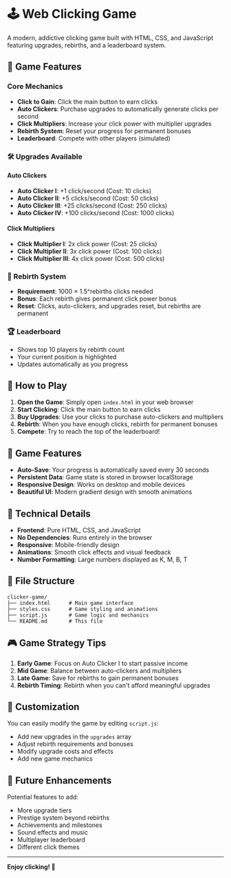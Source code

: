 # 🕹️ Web Clicking Game

A modern, addictive clicking game built with HTML, CSS, and JavaScript featuring upgrades, rebirths, and a leaderboard system.

## 🎯 Game Features

### Core Mechanics
- **Click to Gain**: Click the main button to earn clicks
- **Auto Clickers**: Purchase upgrades to automatically generate clicks per second
- **Click Multipliers**: Increase your click power with multiplier upgrades
- **Rebirth System**: Reset your progress for permanent bonuses
- **Leaderboard**: Compete with other players (simulated)

### 🛠️ Upgrades Available

#### Auto Clickers
- **Auto Clicker I**: +1 click/second (Cost: 10 clicks)
- **Auto Clicker II**: +5 clicks/second (Cost: 50 clicks)
- **Auto Clicker III**: +25 clicks/second (Cost: 250 clicks)
- **Auto Clicker IV**: +100 clicks/second (Cost: 1000 clicks)

#### Click Multipliers
- **Click Multiplier I**: 2x click power (Cost: 25 clicks)
- **Click Multiplier II**: 3x click power (Cost: 100 clicks)
- **Click Multiplier III**: 4x click power (Cost: 500 clicks)

### 🔄 Rebirth System
- **Requirement**: 1000 × 1.5^rebirths clicks needed
- **Bonus**: Each rebirth gives permanent click power bonus
- **Reset**: Clicks, auto-clickers, and upgrades reset, but rebirths are permanent

### 🏆 Leaderboard
- Shows top 10 players by rebirth count
- Your current position is highlighted
- Updates automatically as you progress

## 🚀 How to Play

1. **Open the Game**: Simply open `index.html` in your web browser
2. **Start Clicking**: Click the main button to earn clicks
3. **Buy Upgrades**: Use your clicks to purchase auto-clickers and multipliers
4. **Rebirth**: When you have enough clicks, rebirth for permanent bonuses
5. **Compete**: Try to reach the top of the leaderboard!

## 💾 Game Features

- **Auto-Save**: Your progress is automatically saved every 30 seconds
- **Persistent Data**: Game state is stored in browser localStorage
- **Responsive Design**: Works on desktop and mobile devices
- **Beautiful UI**: Modern gradient design with smooth animations

## 🎨 Technical Details

- **Frontend**: Pure HTML, CSS, and JavaScript
- **No Dependencies**: Runs entirely in the browser
- **Responsive**: Mobile-friendly design
- **Animations**: Smooth click effects and visual feedback
- **Number Formatting**: Large numbers displayed as K, M, B, T

## 📁 File Structure

```
clicker-game/
├── index.html      # Main game interface
├── styles.css      # Game styling and animations
├── script.js       # Game logic and mechanics
└── README.md       # This file
```

## 🎮 Game Strategy Tips

1. **Early Game**: Focus on Auto Clicker I to start passive income
2. **Mid Game**: Balance between auto-clickers and multipliers
3. **Late Game**: Save for rebirths to gain permanent bonuses
4. **Rebirth Timing**: Rebirth when you can't afford meaningful upgrades

## 🔧 Customization

You can easily modify the game by editing `script.js`:
- Add new upgrades in the `upgrades` array
- Adjust rebirth requirements and bonuses
- Modify upgrade costs and effects
- Add new game mechanics

## 🌟 Future Enhancements

Potential features to add:
- More upgrade tiers
- Prestige system beyond rebirths
- Achievements and milestones
- Sound effects and music
- Multiplayer leaderboard
- Different click themes

---

**Enjoy clicking! 🎯** 